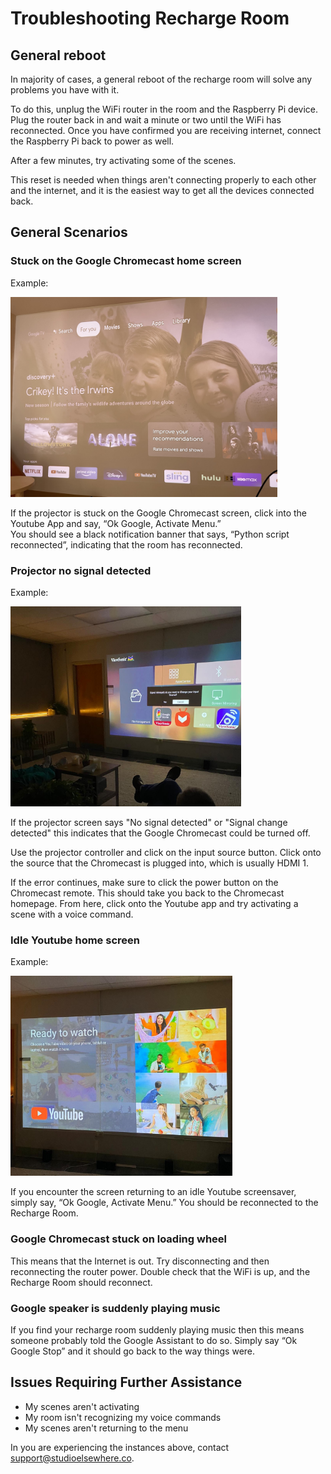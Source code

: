 # Troubleshooting Recharge Room

## General reboot 

In majority of cases, a general reboot of the recharge room will solve any problems you have with it. 

To do this, unplug the WiFi router in the room and the Raspberry Pi device. Plug the router back in and wait a minute or two until the WiFi has reconnected. Once you have confirmed you are receiving internet, connect the Raspberry Pi back to power as well.

After a few minutes, try activating some of the scenes. 

This reset is needed when things aren't connecting properly to each other and the internet, and it is the easiest way to get all the devices connected back. 

## General Scenarios



### Stuck on the Google Chromecast home screen    

Example:  

<img src="./images/home1.jpg" width="auto" height="320">  


If the projector is stuck on the Google Chromecast screen, click into the Youtube App and say, “Ok Google, Activate Menu.”   
You should see a black notification banner that says, “Python script reconnected”, indicating that the room has reconnected. 


### Projector no signal detected

Example:  

<img src="./images/input1.jpg" width="auto" height="320">  

If the projector screen says "No signal detected" or "Signal change detected" this indicates that the Google Chromecast could be turned off. 

Use the projector controller and click on the input source button. Click onto the source that the Chromecast is plugged into, which is usually HDMI 1. 

If the error continues, make sure to click the power button on the Chromecast remote. This should take you back to the Chromecast homepage. From here, click onto the Youtube app and try activating a scene with a voice command. 

### Idle Youtube home screen
Example:  

<img src="./images/youtube1.jpg" width="auto" height="320">  

If you encounter the screen returning to an idle Youtube screensaver, simply say, “Ok Google, Activate Menu.” You should be reconnected to the Recharge Room.

### Google Chromecast stuck on loading wheel
This means that the Internet is out. Try disconnecting and then reconnecting the router power. Double check that the WiFi is up, and the Recharge Room should reconnect.

### Google speaker is suddenly playing music 

If you find your recharge room suddenly playing music then this means someone probably told the Google Assistant to do so. Simply say “Ok Google Stop” and it should go back to the way things were. 

## Issues Requiring Further Assistance
* My scenes aren't activating 
* My room isn't recognizing my voice commands 
* My scenes aren't returning to the menu

In you are experiencing the instances above, contact <a href = "mailto: support@studioelsewhere.co">support@studioelsewhere.co</a>.